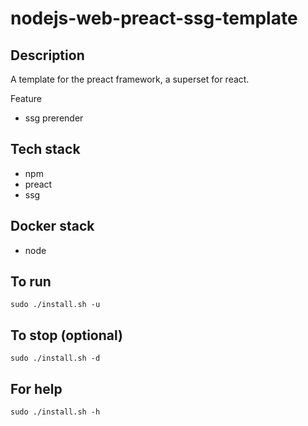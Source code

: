 # nodejs-web-preact-ssg-template

## Description
A template for the preact framework, a superset for react.

Feature
- ssg prerender

## Tech stack
- npm
- preact
- ssg

## Docker stack
- node

## To run
`sudo ./install.sh -u`

## To stop (optional)
`sudo ./install.sh -d`

## For help
`sudo ./install.sh -h`
